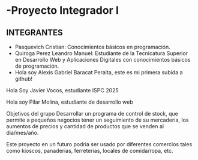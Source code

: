 # -Proyecto Integrador I

## INTEGRANTES

- Pasquevich Cristian: Conocimientos básicos en programación.  
- Quiroga Perez Leandro Manuel: Estudiante de la Tecnicatura Superior en Desarrollo Web y Aplicaciones Digitales con conocimientos básicos de programación.
- Hola soy Alexis Gabriel Baracat Peralta, este es mi primera subida a github!

Hola Soy Javier Vocos, estudiante ISPC 2025

Hola soy Pilar Molina, estudiante de desarrollo web



Objetivos del grupo
 Desarrollar un programa de control de stock, que permite a pequeños negocios tener un seguimiento de su mercaderia, los aumentos de precios y cantidad de productos que se venden al dia/mes/año.
   
Este proyecto en un futuro podria ser usado por diferentes comercios tales como kioscos, panaderias, ferreterias, locales de comida/ropa, etc.

